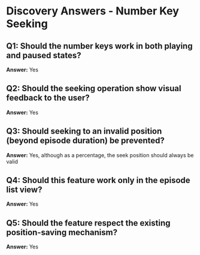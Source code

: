 # Discovery Answers - Number Key Seeking

## Q1: Should the number keys work in both playing and paused states?
**Answer:** Yes

## Q2: Should the seeking operation show visual feedback to the user?
**Answer:** Yes

## Q3: Should seeking to an invalid position (beyond episode duration) be prevented?
**Answer:** Yes, although as a percentage, the seek position should always be valid

## Q4: Should this feature work only in the episode list view?
**Answer:** Yes

## Q5: Should the feature respect the existing position-saving mechanism?
**Answer:** Yes